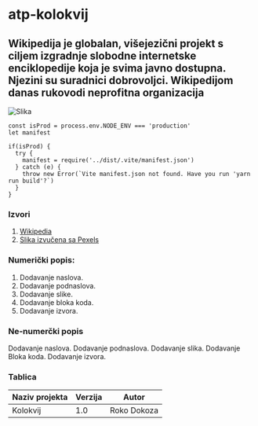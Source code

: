 # atp-kolokvij

## Wikipedija je globalan, višejezični projekt s ciljem izgradnje slobodne internetske enciklopedije koja je svima javno dostupna. Njezini su suradnici dobrovoljci. Wikipedijom danas rukovodi neprofitna organizacija

![Slika](https://images.pexels.com/photos/965879/pexels-photo-965879.jpeg?auto=compress&cs=tinysrgb&w=1260&h=750&dpr=1)

```
const isProd = process.env.NODE_ENV === 'production'
let manifest

if(isProd) {
  try {
    manifest = require('../dist/.vite/manifest.json')
  } catch (e) {
    throw new Error(`Vite manifest.json not found. Have you run 'yarn run build'?`)
  }
}
```

### Izvori

1. [Wikipedia](https://hr.wikipedia.org/wiki/Glavna_stranica)
2. [Slika izvučena sa Pexels](https://images.pexels.com/photos/965879/pexels-photo-965879.jpeg?auto=compress&cs=tinysrgb&w=1260&h=750&dpr=1)



### Numerički popis:
1. Dodavanje naslova.
2. Dodavanje podnaslova.
3. Dodavanje slike.
4. Dodavanje bloka koda.
5. Dodavanje izvora.

### Ne-numerčki popis
Dodavanje naslova.
Dodavanje podnaslova.
Dodavanje slika.
Dodavanje Bloka koda.
Dodavanje izvora.


### Tablica
|**Naziv projekta**|**Verzija**|**Autor**|
|--------------------|-------------|---------------|
| Kolokvij| 1.0 | Roko Dokoza|
